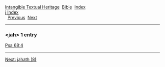 [Intangible Textual Heritage](../../index)  [Bible](../index) 
[Index](index)   
[j Index](_j_)  
  [Previous](c06041)  [Next](c06043) 

------------------------------------------------------------------------

### &lt;jah&gt; 1 entry

[Psa 68:4](../kjv/psa068.htm#004)  

------------------------------------------------------------------------

[Next: jahath (8)](c06043)
